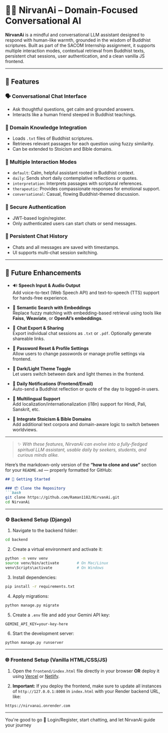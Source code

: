 # 🧘‍♂️ NirvanAi – Domain-Focused Conversational AI

**NirvanAi** is a mindful and conversational LLM assistant designed to respond with human-like warmth, grounded in the wisdom of Buddhist scriptures. Built as part of the SACOM Internship assignment, it supports multiple interaction modes, contextual retrieval from Buddhist texts, persistent chat sessions, user authentication, and a clean vanilla JS frontend.

---

## 🔮 Features

### 🗣️ Conversational Chat Interface
- Ask thoughtful questions, get calm and grounded answers.
- Interacts like a human friend steeped in Buddhist teachings.

### 🧘 Domain Knowledge Integration
- Loads `.txt` files of Buddhist scriptures.
- Retrieves relevant passages for each question using fuzzy similarity.
- Can be extended to Stoicism and Bible domains.

### 🧠 Multiple Interaction Modes
- `default`: Calm, helpful assistant rooted in Buddhist context.
- `daily`: Sends short daily contemplative reflections or quotes.
- `interpretation`: Interprets passages with scriptural references.
- `therapeutic`: Provides compassionate responses for emotional support.
- `conversational`: Casual, flowing Buddhist-themed discussion.

### 🔐 Secure Authentication
- JWT-based login/register.
- Only authenticated users can start chats or send messages.

### 💬 Persistent Chat History
- Chats and all messages are saved with timestamps.
- UI supports multi-chat session switching.

---
## 🔮 Future Enhancements

- 🔊 **Speech Input & Audio Output**  
  Add voice-to-text (Web Speech API) and text-to-speech (TTS) support for hands-free experience.

- 🧠 **Semantic Search with Embeddings**  
  Replace fuzzy matching with embedding-based retrieval using tools like **Faiss**, **Weaviate**, or **OpenAI’s embeddings**.

- 📜 **Chat Export & Sharing**  
  Export individual chat sessions as `.txt` or `.pdf`. Optionally generate shareable links.

- 🔐 **Password Reset & Profile Settings**  
  Allow users to change passwords or manage profile settings via frontend.

- 🎨 **Dark/Light Theme Toggle**  
  Let users switch between dark and light themes in the frontend.

- 📅 **Daily Notifications (Frontend/Email)**  
  Auto-send a Buddhist reflection or quote of the day to logged-in users.

- 🤝 **Multilingual Support**  
  Add localization/internationalization (i18n) support for Hindi, Pali, Sanskrit, etc.

- 🧘 **Integrate Stoicism & Bible Domains**  
  Add additional text corpora and domain-aware logic to switch between worldviews.

---

> ✨ *With these features, NirvanAi can evolve into a fully-fledged spiritual LLM assistant, usable daily by seekers, students, and curious minds alike.*

Here’s the markdown-only version of the **“how to clone and use”** section for your `README.md` — properly formatted for GitHub:

````markdown
## 🚀 Getting Started

### 📦 Clone the Repository
```bash
git clone https://github.com/Raman1182/NirvanAi.git
cd NirvanAi
````

---

### ⚙️ Backend Setup (Django)

1. Navigate to the backend folder:

```bash
cd backend
```

2. Create a virtual environment and activate it:

```bash
python -m venv venv
source venv/bin/activate        # On Mac/Linux
venv\Scripts\activate           # On Windows
```

3. Install dependencies:

```bash
pip install -r requirements.txt
```

4. Apply migrations:

```bash
python manage.py migrate
```

5. Create a `.env` file and add your Gemini API key:

```
GEMINI_API_KEY=your-key-here
```

6. Start the development server:

```bash
python manage.py runserver
```

---

### 🌐 Frontend Setup (Vanilla HTML/CSS/JS)

1. Open the `frontend/index.html` file directly in your browser
   **OR** deploy it using [Vercel](https://vercel.com) or [Netlify](https://netlify.com).

2. **Important:**
   If you deploy the frontend, make sure to update all instances of
   `http://127.0.0.1:8000` in `index.html` with your Render backend URL, like:

```
https://nirvanai.onrender.com
```

---

You're good to go 🎉
Login/Register, start chatting, and let NirvanAi guide your journey 


